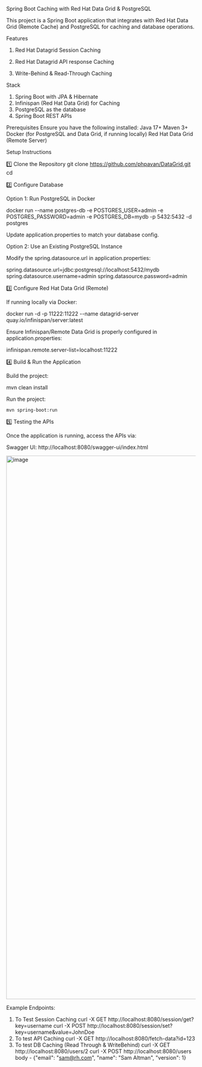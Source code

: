 Spring Boot Caching with Red Hat Data Grid & PostgreSQL

This project is a Spring Boot application that integrates with Red Hat Data Grid (Remote Cache) and PostgreSQL for caching and database operations.

Features

1. Red Hat Datagrid Session Caching

2. Red Hat Datagrid API response Caching

3. Write-Behind & Read-Through Caching

Stack 
  1. Spring Boot with JPA & Hibernate
  2. Infinispan (Red Hat Data Grid) for Caching
  3. PostgreSQL as the database
  4. Spring Boot REST APIs

Prerequisites
 Ensure you have the following installed:
    Java 17+
    Maven 3+
    Docker (for PostgreSQL and Data Grid, if running locally)
    Red Hat Data Grid (Remote Server)

Setup Instructions

1️⃣ Clone the Repository
      git clone https://github.com/phpavan/DataGrid.git
      cd <project-directory>

2️⃣ Configure Database

  Option 1: Run PostgreSQL in Docker

  docker run --name postgres-db -e POSTGRES_USER=admin -e POSTGRES_PASSWORD=admin -e POSTGRES_DB=mydb -p 5432:5432 -d postgres

  Update application.properties to match your database config.

Option 2: Use an Existing PostgreSQL Instance

  Modify the spring.datasource.url in application.properties:

  spring.datasource.url=jdbc:postgresql://localhost:5432/mydb
  spring.datasource.username=admin
  spring.datasource.password=admin

3️⃣ Configure Red Hat Data Grid (Remote)

  If running locally via Docker:

  docker run -d -p 11222:11222 --name datagrid-server quay.io/infinispan/server:latest

  Ensure Infinispan/Remote Data Grid is properly configured in application.properties:

  infinispan.remote.server-list=localhost:11222

4️⃣ Build & Run the Application

  Build the project:

  mvn clean install

  Run the project:

    mvn spring-boot:run

5️⃣ Testing the APIs

Once the application is running, access the APIs via:

Swagger UI: http://localhost:8080/swagger-ui/index.html

<img width="1445" alt="image" src="https://github.com/user-attachments/assets/79baf35a-dda4-4f89-9e33-27d112f6062c" />

Example Endpoints:
   1. To Test Session Caching
        curl -X GET http://localhost:8080/session/get?key=username
        curl -X POST http://localhost:8080/session/set?key=username&value=JohnDoe
   2. To test API Caching
        curl -X GET http://localhost:8080/fetch-data?id=123
   3. To test DB Caching (Read Through & WriteBehind)
        curl -X GET http://localhost:8080/users/2
        curl -X POST http://localhost:8080/users
         body - {"email": "sam@rh.com", "name": "Sam Altman", "version": 1}

